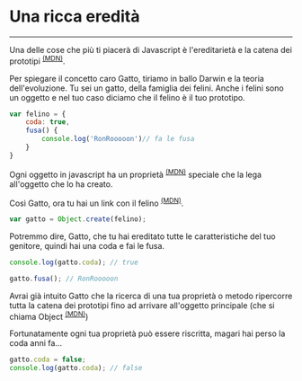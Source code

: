 # Una ricca eredità

<hr>

Una delle cose che più ti piacerà di Javascript è l'ereditarietà e la catena dei prototipi <sup>[(MDN)][1]</sup>. 

Per spiegare il concetto caro Gatto, tiriamo in ballo Darwin e la teoria dell'evoluzione. Tu sei un gatto, della famiglia dei felini. Anche i felini sono un oggetto e nel tuo caso diciamo che il felino è il tuo prototipo.
	
```javascript
var felino = {
	coda: true,
	fusa() {
		console.log('RonRooooon')// fa le fusa
	}
}
```

Ogni oggetto in javascript ha un proprietà <sup>[(MDN)][Object.prototype]</sup> speciale che la lega all'oggetto che lo ha creato. 

Così Gatto, ora tu hai un link con il felino <sup>[(MDN)][Object.create]</sup>.

```javascript
var gatto = Object.create(felino);
```

Potremmo dire, Gatto, che tu hai ereditato tutte le caratteristiche del tuo genitore, quindi hai una coda e fai le fusa.

```javascript
console.log(gatto.coda); // true

gatto.fusa(); // RonRooooon

```

Avrai già intuito Gatto che la ricerca di una tua proprietà o metodo ripercorre tutta la catena dei prototipi fino ad arrivare all'oggetto principale (che si chiama Object <sup>[(MDN)][Object]</sup>)

Fortunatamente ogni tua proprietà può essere riscritta, magari hai perso la coda anni fa...

```javascript
gatto.coda = false;
console.log(gatto.coda); // false

```


[1]: https://developer.mozilla.org/en-US/docs/Web/JavaScript/Inheritance_and_the_prototype_chain

[Object.prototype]: https://developer.mozilla.org/en-US/docs/Web/JavaScript/Reference/Global_Objects/Object/prototype

[Object.create]: https://developer.mozilla.org/en-US/docs/Web/JavaScript/Reference/Global_Objects/Object/create

[Object]: https://developer.mozilla.org/en-US/docs/Web/JavaScript/Reference/Global_Objects/Object
